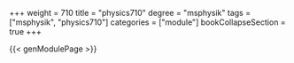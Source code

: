 +++
weight = 710
title = "physics710"
degree = "msphysik"
tags = ["msphysik", "physics710"]
categories = ["module"]
bookCollapseSection = true
+++

{{< genModulePage >}}
